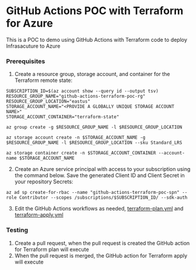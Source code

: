 # GitHub Actions POC with Terraform for Azure

This is a POC to demo using GitHub Actions with Terraform code to deploy Infrasacuture to Azure

### Prerequisites

1. Create a resource group, storage account, and container for the Terraform remote state:

````
SUBSCRIPTION_ID=$(az account show --query id --output tsv)
RESOURCE_GROUP_NAME="github-actions-terraform-poc-rg"
RESOURCE_GROUP_LOCATION="eastus"
STORAGE_ACCOUNT_NAME="<PROVIDE A GLOBALLY UNIQUE STORAGE ACCOUNT NAME>"
STORAGE_ACCOUNT_CONTAINER="terraform-state"

az group create -g $RESOURCE_GROUP_NAME -l $RESOURCE_GROUP_LOCATION

az storage account create -n $STORAGE_ACCOUNT_NAME -g $RESOURCE_GROUP_NAME -l $RESOURCE_GROUP_LOCATION --sku Standard_LRS

az storage container create -n $STORAGE_ACCOUNT_CONTAINER --account-name $STORAGE_ACCOUNT_NAME
````

2. Create an Azure service principal with access to your subscription using the command below. Save the generated Client ID and Client Secret in your repository Secrets:

````
az ad sp create-for-rbac --name "github-actions-terraform-poc-spn" --role Contributor --scopes /subscriptions/$SUBSCRIPTION_ID/ --sdk-auth
`````

3. Edit the GitHub Actions workflows as needed, [terraform-plan.yml](.github/workflows/terraform-plan.yml) and [terraform-apply.yml](.github/workflows/terraform-apply.yml)


### Testing
1. Create a pull request, when the pull request is created the GitHub action for Terraform plan will execute
2. When the pull request is merged, the GitHub action for Terraform apply will execute
